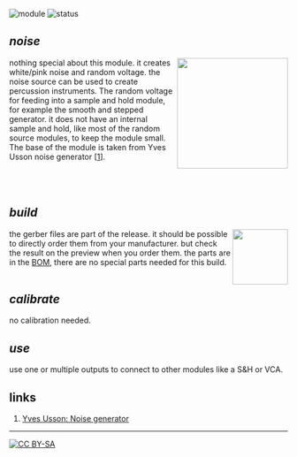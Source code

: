 ![module](https://img.shields.io/badge/module-other-yellow)
![status](https://img.shields.io/badge/status-final-green)

## *noise*

<a href="https://photos.app.goo.gl/f84SmyP2tHNpZC5dA"><img height="200px" align="right" src="https://spielhuus.github.io/elektrophon/images/noise-logo-tmb.jpg"></a>
nothing special about this module. it creates white/pink noise and random voltage. the noise source can be used to create percussion instruments. The random voltage for feeding into a sample and hold module, for example the smooth and stepped generator. it does not have an internal sample and hold, like most of the random source modules, to keep the module small. The base of the module is taken from Yves Usson noise generator \[[1][1]]\. <br/><br/><br/><br/>

## *build*

<a href="https://spielhuus.github.io/elektrophon/schemas/noise.pdf"><img height="100px" align="right" src="https://spielhuus.github.io/elektrophon/images/noise-schemas.png"></a> the gerber files are part of the release. it should be possible to directly order them from your manufacturer. but check the result on the preview when you order them. the parts are in the [BOM](BOM.md), there are no special parts needed for this build. <br/><br/>

## *calibrate*

no calibration needed.

## *use*

use one or multiple outputs to connect to other modules like a S&H or VCA. 

## links

1) [Yves Usson: Noise generator][1]

---
[![CC BY-SA](https://licensebuttons.net/l/by-sa/3.0/88x31.png)](https://creativecommons.org/licenses/by-sa/4.0/)

[1]: http://www.yusynth.net/Modular/EN/NOISE/index.html
